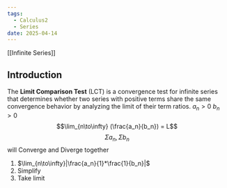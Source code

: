 ```yaml
---
tags:
  - Calculus2
  - Series
date: 2025-04-14
---
```

[[Infinite Series]]
## Introduction
The **Limit Comparison Test** (LCT) is a convergence test for infinite series that determines whether two series with positive terms share the same convergence behavior by analyzing the limit of their term ratios.
$a_n > 0$
$b_n > 0$
$$\lim_{n\to\infty} (\frac{a_n}{b_n}) = L$$
$$\Sigma a_n , \Sigma b_n$$ will Converge and Diverge together 
1. $\lim_{n\to\infty}|\frac{a_n}{1}*\frac{1}{b_n}|$
2. Simplify 
3. Take limit